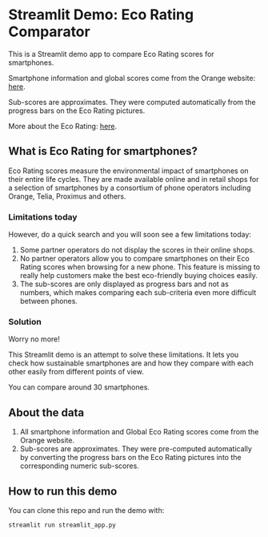 # Streamlit Demo: Eco Rating Comparator

This is a Streamlit demo app to compare Eco Rating scores for smartphones.

Smartphone information and global scores come from the Orange website: [here](https://boutique.orange.fr/mobile/mobiles-et-smartphones).

Sub-scores are approximates. They were computed automatically from the progress bars on the Eco Rating pictures.

More about the Eco Rating: [here](https://www.ecoratingdevices.com/).

## What is Eco Rating for smartphones?

Eco Rating scores measure the environmental impact of smartphones on their entire life cycles. They are made available online and in retail shops for a selection of smartphones by a consortium of phone operators including Orange, Telia, Proximus and others. 

### Limitations today 
However, do a quick search and you will soon see a few limitations today:
1. Some partner operators do not display the scores in their online shops.
2. No partner operators allow you to compare smartphones on their Eco Rating scores when browsing for a new phone. This feature is missing to really help customers make the best eco-friendly buying choices easily.
3. The sub-scores are only displayed as progress bars and not as numbers, which makes comparing each sub-criteria even more difficult between phones.

### Solution
Worry no more!

This Streamlit demo is an attempt to solve these limitations. It lets you check how sustainable smartphones are and how they compare with each other easily from different points of view.

You can compare around 30 smartphones.

## About the data

1. All smartphone information and Global Eco Rating scores come from the Orange website. 
2. Sub-scores are approximates. They were pre-computed automatically by converting the progress bars on the Eco Rating pictures into the corresponding numeric sub-scores.

## How to run this demo

You can clone this repo and run the demo with:

```
streamlit run streamlit_app.py
```
